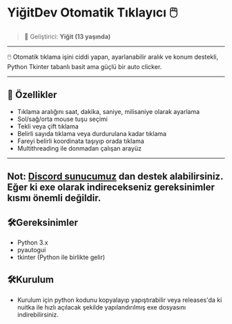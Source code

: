 # YiğitDev Otomatik Tıklayıcı 🖱️

> 🧒 Geliştirici: **Yiğit (13 yaşında)**

---
🖱️ Otomatik tıklama işini ciddi yapan, ayarlanabilir aralık ve konum destekli, Python Tkinter tabanlı basit ama güçlü bir auto clicker.

---

## 🌟 Özellikler

- Tıklama aralığını saat, dakika, saniye, milisaniye olarak ayarlama  
- Sol/sağ/orta mouse tuşu seçimi  
- Tekli veya çift tıklama  
- Belirli sayıda tıklama veya durdurulana kadar tıklama  
- Fareyi belirli koordinata taşıyıp orada tıklama  
- Multithreading ile donmadan çalışan arayüz  

---

## Not: [Discord sunucumuz](https://discord.gg/qA7trgxdVD) dan destek alabilirsiniz. Eğer ki exe olarak indirecekseniz gereksinimler kısmı önemli değildir.

## 🛠️Gereksinimler

- Python 3.x  
- pyautogui  
- tkinter (Python ile birlikte gelir)

## 🛠️Kurulum
- Kurulum için python kodunu kopyalayıp yapıştırabilir veya releases'da ki nuitka ile hızlı açılacak şekilde yapılandırılmış exe dosyasını indirebilirsiniz.
